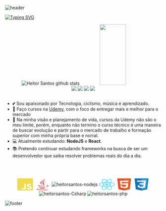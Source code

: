 ![header](https://capsule-render.vercel.app/api?type=waving&color=DB44FD&height=150&section=header&fontSize=90)


[![Typing SVG](https://readme-typing-svg.demolab.com?font=Fira+Code&pause=1000&color=DB44FD&center=true&vCenter=true&width=1000&lines=Hi!+I'm++Heitor+Santos;I'm+studying+for+web+development)](https://git.io/typing-svg)

<div align="center">
    <img width="49%" height="195px" src="https://github-readme-stats.vercel.app/api?username=heitorkkj&show_icons=true&count_private=true&hide_border=true&title_color=DB44FD&icon_color=7F3ACE&text_color=ffff&bg_color=0d1117"  alt="Heitor Santos github stats"/>
     <img width="41%" height="195px" src="https://github-readme-stats.vercel.app/api/top-langs/?username=heitorkkj&layout=compact&hide_border=true&title_color=DB44FD&text_color=ffff&bg_color=0d1117" />
</div>


<div align="center"> 
  <a href="https://www.instagram.com/heitorsantos548/" target="_blank"><img src="https://img.shields.io/badge/-Instagram-%23E4405F?style=for-the-badge&logo=instagram&logoColor=white" target="_blank"></a>
  <a href="https://www.linkedin.com/in/heitor-santos-alves/" target="_blank"><img src="https://img.shields.io/badge/-LinkedIn-%230077B5?style=for-the-badge&logo=linkedin&logoColor=white" target="_blank"></a> 
  <a href = "mailto:heitorsan548@gmail.com"><img src="https://img.shields.io/badge/-Gmail-%23333?style=for-the-badge&logo=gmail&logoColor=white" target="_blank"></a>
  <a href="https://open.spotify.com/user/uhbi2i77dt5ju2jqbpqxmin3c?si=514a38a32044497f" target="_blank"><img src="https://img.shields.io/badge/Spotify-1ED760?&style=for-the-badge&logo=spotify&logoColor=white" target="_blank"></a>
 
</div>


##
 
<ul align="left">
    <li>💕 Sou apaixonado por Tecnologia, ciclismo, música e aprendizado.</li>
    <li>📜 Faço cursos na <a href="https://udemy.com/" target="_blank">Udemy</a>, com o foco de entregar mais e melhor para o mercado</li>
    <li>🧐 Na minha visão e planejamento de vida, cursos da Udemy não são o meu limite, porém, enquanto não termino o curso técnico é uma maneira de buscar evolução e partir para o mercado de trabalho e formação superior com minha própria base e norral.</li>
    <li>💻 Atualmente estudando: <b>NodeJS</b> e <b>React</b>.</li>
    <li>📚 Pretendo continuar estudando frameworks na busca de ser um desenvolvedor que saiba resolver problemas reais do dia a dia.</li>
</ul>

##

<div align="center"><br/><br/>
  <img align="center" alt="heitorsantos-Js" height="40" width="52" src="https://raw.githubusercontent.com/devicons/devicon/master/icons/javascript/javascript-plain.svg">
  <img align="center" alt="heitorsantos-java" height="40" width="52" src="https://raw.githubusercontent.com/devicons/devicon/master/icons/java/java-plain.svg">
  <img align="center" src="https://cdn.jsdelivr.net/gh/devicons/devicon/icons/nodejs/nodejs-original.svg" height="40" width="52" alt="heitorsantos-nodejs"/>
  <img align="center" alt="heitorsantos-React" height="40" width="52" src="https://raw.githubusercontent.com/devicons/devicon/master/icons/react/react-original.svg">
  <img align="center" alt="heitorsantos-HTML" height="40" width="52" src="https://raw.githubusercontent.com/devicons/devicon/master/icons/html5/html5-original.svg">
  <img align="center" alt="heitorsantos-CSS" height="40" width="52" src="https://raw.githubusercontent.com/devicons/devicon/master/icons/css3/css3-original.svg">
  <img align="center" alt="heitorsantos-Csharp" height="40" width="52" src="https://cdn.jsdelivr.net/gh/devicons/devicon/icons/csharp/csharp-plain.svg">
  <img align="center" alt="heitorsantos-php" height="40" width="52" src="https://cdn.jsdelivr.net/gh/devicons/devicon/icons/php/php-plain.svg">
</div>


![footer](https://capsule-render.vercel.app/api?type=waving&color=DB44FD&height=150&section=footer&fontSize=90)
